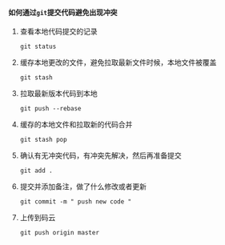 #### 如何通过`git`提交代码避免出现冲突

1. 查看本地代码提交的记录

    `git status`
    
2. 缓存本地更改的文件，避免拉取最新文件时候，本地文件被覆盖

    `git stash`
    
3. 拉取最新版本代码到本地

    `git push --rebase`

4. 缓存的本地文件和拉取新的代码合并

    `git stash pop`
    
5.  确认有无冲突代码，有冲突先解决，然后再准备提交

    `git add .`
    
6. 提交并添加备注，做了什么修改或者更新

    `git commit -m " push new code "` 
    
7. 上传到码云

    `git push origin master`
    
    
    